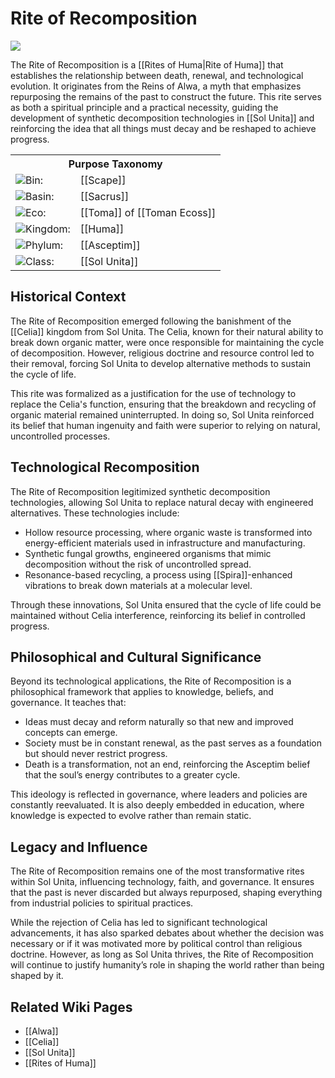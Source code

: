 <!-- wiki-header-section:start -->
# Rite of Recomposition

<img src="wiki_images/Rite_of_Recomposition.png"><i></i></img>

The Rite of Recomposition is a [[Rites of Huma|Rite of Huma]] that establishes the relationship between death, renewal, and technological evolution. It originates from the Reins of Alwa, a myth that emphasizes repurposing the remains of the past to construct the future. This rite serves as both a spiritual principle and a practical necessity, guiding the development of synthetic decomposition technologies in [[Sol Unita]] and reinforcing the idea that all things must decay and be reshaped to achieve progress.

<!-- wiki-header-section:end -->

<!-- taxonomy-table-section:start -->
<div class="taxonomy-table">
  <table>
    <tr>
      <th colspan="3">Purpose Taxonomy</th>
    </tr>
    <tr>
      <td class="taxon-label"><img src="../svg/bin.svg" class="taxon-icon">Bin:</td>
      <td class="taxon-content" colspan="2">[[Scape]]</td>
    </tr>
    <tr>
      <td class="taxon-label"><img src="../svg/basin.svg" class="taxon-icon">Basin:</td>
      <td class="taxon-content" colspan="2">[[Sacrus]]</td>
    </tr>
    <tr>
      <td class="taxon-label"><img src="../svg/eco.svg" class="taxon-icon">Eco:</td>
      <td class="taxon-content" colspan="2">[[Toma]] of [[Toman Ecoss]]</td>
    </tr>
    <tr>
      <td class="taxon-label"><img src="../svg/kingdom.svg" class="taxon-icon">Kingdom:</td>
      <td class="taxon-content" colspan="2">[[Huma]]</td>
    </tr>
    <tr>
      <td class="taxon-label"><img src="../svg/phylum.svg" class="taxon-icon">Phylum:</td>
      <td class="taxon-content" colspan="2">[[Asceptim]]</td>
    </tr>
    <tr>
      <td class="taxon-label"><img src="../svg/class.svg" class="taxon-icon">Class:</td>
      <td class="taxon-content" colspan="2">[[Sol Unita]]</td>
    </tr>
  </table>
</div>
<!-- taxonomy-table-section:end -->

## Historical Context

The Rite of Recomposition emerged following the banishment of the [[Celia]] kingdom from Sol Unita. The Celia, known for their natural ability to break down organic matter, were once responsible for maintaining the cycle of decomposition. However, religious doctrine and resource control led to their removal, forcing Sol Unita to develop alternative methods to sustain the cycle of life.

This rite was formalized as a justification for the use of technology to replace the Celia's function, ensuring that the breakdown and recycling of organic material remained uninterrupted. In doing so, Sol Unita reinforced its belief that human ingenuity and faith were superior to relying on natural, uncontrolled processes.

## Technological Recomposition

The Rite of Recomposition legitimized synthetic decomposition technologies, allowing Sol Unita to replace natural decay with engineered alternatives. These technologies include:

- Hollow resource processing, where organic waste is transformed into energy-efficient materials used in infrastructure and manufacturing.
- Synthetic fungal growths, engineered organisms that mimic decomposition without the risk of uncontrolled spread.
- Resonance-based recycling, a process using [[Spira]]-enhanced vibrations to break down materials at a molecular level.

Through these innovations, Sol Unita ensured that the cycle of life could be maintained without Celia interference, reinforcing its belief in controlled progress.

## Philosophical and Cultural Significance

Beyond its technological applications, the Rite of Recomposition is a philosophical framework that applies to knowledge, beliefs, and governance. It teaches that:

- Ideas must decay and reform naturally so that new and improved concepts can emerge.
- Society must be in constant renewal, as the past serves as a foundation but should never restrict progress.
- Death is a transformation, not an end, reinforcing the Asceptim belief that the soul’s energy contributes to a greater cycle.

This ideology is reflected in governance, where leaders and policies are constantly reevaluated. It is also deeply embedded in education, where knowledge is expected to evolve rather than remain static.

## Legacy and Influence

The Rite of Recomposition remains one of the most transformative rites within Sol Unita, influencing technology, faith, and governance. It ensures that the past is never discarded but always repurposed, shaping everything from industrial policies to spiritual practices.

While the rejection of Celia has led to significant technological advancements, it has also sparked debates about whether the decision was necessary or if it was motivated more by political control than religious doctrine. However, as long as Sol Unita thrives, the Rite of Recomposition will continue to justify humanity’s role in shaping the world rather than being shaped by it.

## Related Wiki Pages
- [[Alwa]]
- [[Celia]]
- [[Sol Unita]]
- [[Rites of Huma]]